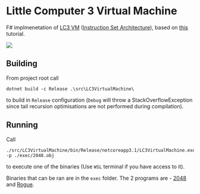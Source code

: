 # Little Computer 3 Virtual Machine

F# implmenetation of [LC3 VM](https://en.wikipedia.org/wiki/Little_Computer_3) ([Instruction Set Architecture](https://justinmeiners.github.io/lc3-vm/supplies/lc3-isa.pdf)), based on [this](https://justinmeiners.github.io/lc3-vm/) tutorial.

![](https://media.giphy.com/media/XtWpGgwMNpyzbo6vh9/source.gif)

## Building

From project root call 

```
dotnet build -c Release .\src\LC3VirtualMachine\
```

to build in `Release` configuration (`Debug` will throw a StackOverflowException since tail recursion optimisations are not performed during compilation).


## Running

Call 


```
./src/LC3VirtualMachine/bin/Release/netcoreapp3.1/LC3VirtualMachine.exe -p ./exec/2048.obj
```

to execute one of the binaries (Use `WSL` terminal if you have access to it).

Binaries that can be ran are in the `exec` folder. The 2 programs are - [2048](https://github.com/rpendleton/lc3-2048) and [Rogue](https://github.com/justinmeiners/lc3-rogue). 

